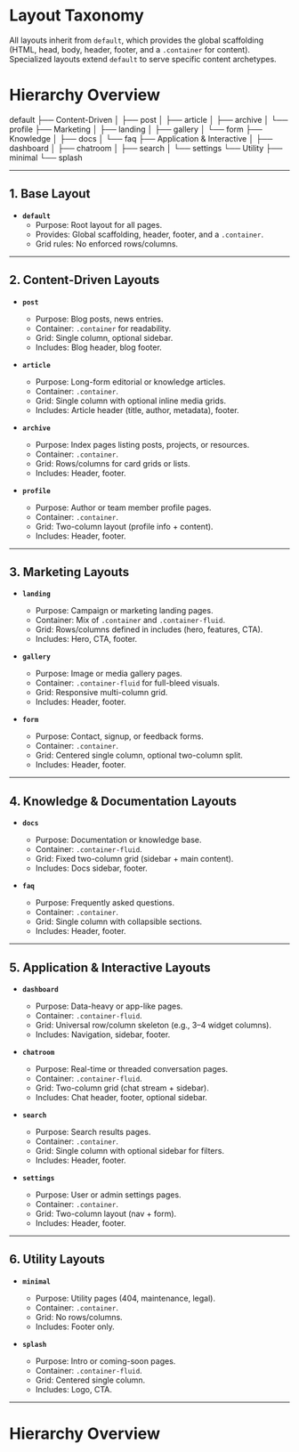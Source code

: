 # Layout Taxonomy

All layouts inherit from `default`, which provides the global scaffolding (HTML, head, body, header, footer, and a `.container` for content).  
Specialized layouts extend `default` to serve specific content archetypes.

# Hierarchy Overview

default
├── Content-Driven
│   ├── post
│   ├── article
│   ├── archive
│   └── profile
├── Marketing
│   ├── landing
│   ├── gallery
│   └── form
├── Knowledge
│   ├── docs
│   └── faq
├── Application & Interactive
│   ├── dashboard
│   ├── chatroom
│   ├── search
│   └── settings
└── Utility
    ├── minimal
    └── splash

---

## 1. Base Layout
- **`default`**
  - Purpose: Root layout for all pages.
  - Provides: Global scaffolding, header, footer, and a `.container`.
  - Grid rules: No enforced rows/columns.

---

## 2. Content-Driven Layouts
- **`post`**
  - Purpose: Blog posts, news entries.
  - Container: `.container` for readability.
  - Grid: Single column, optional sidebar.
  - Includes: Blog header, blog footer.

- **`article`**
  - Purpose: Long-form editorial or knowledge articles.
  - Container: `.container`.
  - Grid: Single column with optional inline media grids.
  - Includes: Article header (title, author, metadata), footer.

- **`archive`**
  - Purpose: Index pages listing posts, projects, or resources.
  - Container: `.container`.
  - Grid: Rows/columns for card grids or lists.
  - Includes: Header, footer.

- **`profile`**
  - Purpose: Author or team member profile pages.
  - Container: `.container`.
  - Grid: Two-column layout (profile info + content).
  - Includes: Header, footer.

---

## 3. Marketing Layouts
- **`landing`**
  - Purpose: Campaign or marketing landing pages.
  - Container: Mix of `.container` and `.container-fluid`.
  - Grid: Rows/columns defined in includes (hero, features, CTA).
  - Includes: Hero, CTA, footer.

- **`gallery`**
  - Purpose: Image or media gallery pages.
  - Container: `.container-fluid` for full-bleed visuals.
  - Grid: Responsive multi-column grid.
  - Includes: Header, footer.

- **`form`**
  - Purpose: Contact, signup, or feedback forms.
  - Container: `.container`.
  - Grid: Centered single column, optional two-column split.
  - Includes: Header, footer.

---

## 4. Knowledge & Documentation Layouts
- **`docs`**
  - Purpose: Documentation or knowledge base.
  - Container: `.container-fluid`.
  - Grid: Fixed two-column grid (sidebar + main content).
  - Includes: Docs sidebar, footer.

- **`faq`**
  - Purpose: Frequently asked questions.
  - Container: `.container`.
  - Grid: Single column with collapsible sections.
  - Includes: Header, footer.

---

## 5. Application & Interactive Layouts
- **`dashboard`**
  - Purpose: Data-heavy or app-like pages.
  - Container: `.container-fluid`.
  - Grid: Universal row/column skeleton (e.g., 3–4 widget columns).
  - Includes: Navigation, sidebar, footer.

- **`chatroom`**
  - Purpose: Real-time or threaded conversation pages.
  - Container: `.container-fluid`.
  - Grid: Two-column grid (chat stream + sidebar).
  - Includes: Chat header, footer, optional sidebar.

- **`search`**
  - Purpose: Search results pages.
  - Container: `.container`.
  - Grid: Single column with optional sidebar for filters.
  - Includes: Header, footer.

- **`settings`**
  - Purpose: User or admin settings pages.
  - Container: `.container`.
  - Grid: Two-column layout (nav + form).
  - Includes: Header, footer.

---

## 6. Utility Layouts
- **`minimal`**
  - Purpose: Utility pages (404, maintenance, legal).
  - Container: `.container`.
  - Grid: No rows/columns.
  - Includes: Footer only.

- **`splash`**
  - Purpose: Intro or coming-soon pages.
  - Container: `.container-fluid`.
  - Grid: Centered single column.
  - Includes: Logo, CTA.

---

# Hierarchy Overview